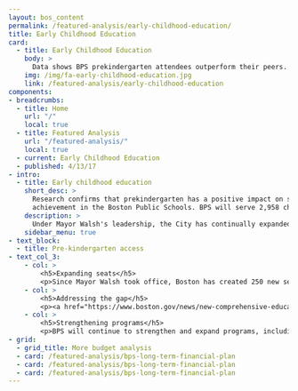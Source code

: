 ```yaml
---
layout: bos_content
permalink: /featured-analysis/early-childhood-education/
title: Early Childhood Education
card:
  - title: Early Childhood Education
    body: >
      Data shows BPS prekindergarten attendees outperform their peers.  Learn how.
    img: /img/fa-early-childhood-education.jpg
    link: /featured-analysis/early-childhood-education
components:
- breadcrumbs:
  - title: Home
    url: "/"
    local: true
  - title: Featured Analysis
    url: "/featured-analysis/"
    local: true
  - current: Early Childhood Education
  - published: 4/13/17
- intro:
  - title: Early childhood education
    short_desc: >
      Research confirms that prekindergarten has a positive impact on student 
      achievement in the Boston Public Schools. BPS will serve 2,958 children in pre-kindergarten classrooms in FY19, a 147 increase from FY18.
    description: >
      Under Mayor Walsh's leadership, the City has continually expanded the number of high-quality pre-kindergarten seats. In September 2019, 976 more children will be enrolled in high-quality pre-kindergarten than when Mayor Walsh took office. This includes both BPS and community seats. BPS early education programs have been recognized as among the most effective in the nation at closing achievement gaps. They are content-rich in science, literacy, arts and math. Data shows BPS prekindergarten attendees outperform their peers in third and fifth grade MCAS, both in ELA and in Math.</blockquote> 
    sidebar_menu: true    
- text_block:
  - title: Pre-kindergarten access
- text_col_3:
    - col: >
        <h5>Expanding seats</h5>
        <p>Since Mayor Walsh took office, Boston has created 250 new seats at community-based organizations. These seats are funded by a federal Preschool Expansion Grant (PEG) that the City of Boston and BPS secured in 2015, in partnership with MA Early Education and Care. PEG funds high-quality seats in community-based organizations (CBOs) and serves as one of the templates for Boston’s Universal Pre-K system.  This funding, as well as an earlier private/public partnership, will be used to provide the groundwork for an expansion of Pre-K seats in Boston through a mixed delivery system of BPS and community-based partners going forward.</p>
    - col: >
        <h5>Addressing the gap</h5>
        <p><a href="https://www.boston.gov/news/new-comprehensive-education-finance-reform-legislation">Mayor Walsh has also filed early education finance legislation</a> to close the “quality gap” in pre-kindergarten seats in Boston by investing in programs at BPS and in community based organizations. To dedicate $16.5 million to early education, this legislation would redirect the surplus amounts generated by two Convention Center Fund revenues that are produced exclusively in Boston.</p>
    - col: >
        <h5>Strengthening programs</h5>
        <p>BPS will continue to strengthen and expand programs, including full-day K1 classrooms for four-year-olds. More than 60% of BPS early childhood classrooms have earned accreditation from the National Association for the Education of Young Children (NAEYC), affirming that these programs offer high-quality, state-of-the-art education to help get children off to successful starts.</p>
- grid: 
  - grid_title: More budget analysis
  - card: /featured-analysis/bps-long-term-financial-plan
  - card: /featured-analysis/bps-long-term-financial-plan
  - card: /featured-analysis/bps-long-term-financial-plan
---
```

